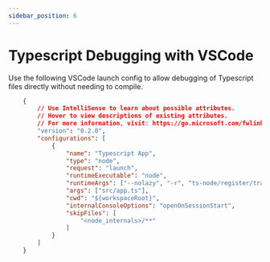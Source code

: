 ```yaml
---
sidebar_position: 6
---
```


# Typescript Debugging with VSCode

Use the following VSCode launch config to allow debugging of Typescript files directly without needing to compile.
```json title=".vscode/launch.json"
    {
        // Use IntelliSense to learn about possible attributes.
        // Hover to view descriptions of existing attributes.
        // For more information, visit: https://go.microsoft.com/fwlink/?linkid=830387
        "version": "0.2.0",
        "configurations": [
            {
                "name": "Typescript App",
                "type": "node",
                "request": "launch",
                "runtimeExecutable": "node",
                "runtimeArgs": ["--nolazy", "-r", "ts-node/register/transpile-only"],
                "args": ["src/app.ts"],
                "cwd": "${workspaceRoot}",
                "internalConsoleOptions": "openOnSessionStart",
                "skipFiles": [
                    "<node_internals>/**"
                ]
            }
        ]
    }
```
